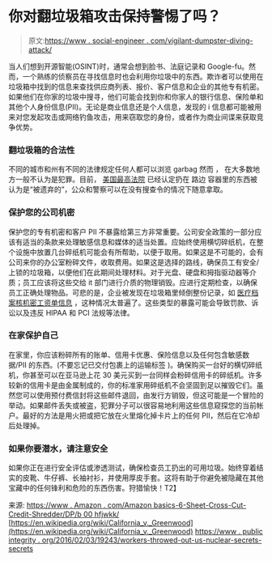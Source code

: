 # 你对翻垃圾箱攻击保持警惕了吗？

> 原文:[https://www . social-engineer . com/vigilant-dumpster-diving-attack/](https://www.social-engineer.com/vigilant-dumpster-diving-attack/)

当人们想到开源智能(OSINT)时，通常会想到脸书、法庭记录和 Google-fu。然而，一个熟练的侦察员在寻找信息时也会利用你垃圾中的东西。欺诈者可以使用在垃圾箱中找到的信息来查找供应商列表、报价、客户信息和企业的其他专有机密。如果他们在你家的垃圾中搜寻，他们可能会找到你和你家人的银行信息、保险单和其他个人身份信息(PII)。无论是商业信息还是个人信息，发现的 i 信息都可能被用来对您发起攻击或网络钓鱼攻击，用来窃取您的身份，或者作为商业间谍来获取竞争优势。

### 翻垃圾箱的合法性

不同的城市和州有不同的法律规定任何人都可以浏览 garbag 然而 ， 在大多数地方一般不认为是犯罪。目前， [美国最高法院](https://en.wikipedia.org/wiki/California_v._Greenwood) 已经认定扔在 路边 容器里的东西被认为是“被遗弃的”，公众和警察可以在没有搜查令的情况下随意拿取。

### 保护您的公司机密

保护您的专有机密和客户 PII 不暴露给第三方非常重要。公司安全政策的一部分应该有适当的条款来处理敏感信息和媒体的适当处置。应始终使用横切碎纸机，在整个设施中放置几台碎纸机可能会有所帮助，以便于取用。如果这是不可能的，会有公司来你的办公室粉碎文件，收取费用。如果这是选择的路线，确保员工有安全/上锁的垃圾箱，以便他们在此期间处理材料。对于光盘、硬盘和拇指驱动器等介质；员工应该将这些交给 it 部门进行介质的物理销毁。应进行定期检查，以确保员工正确处理物品。可悲的是，企业被发现在垃圾箱里倾倒整份记录，如 [医疗档案](https://www.kitv.com/story/36705195/medical-records-found-in-trash-bins-in-palolo)[核机密](https://www.publicintegrity.org/2016/02/03/19243/workers-threw-out-us-nuclear-secrets-common-rubbish-20-years)[工资单信息](https://www.allbusiness.com/an-identity-thiefs-dream-discarded-payroll-records-in-a-dumpster-11762528-1.html) ，这种情况太普遍了。这些类型的暴露可能会导致罚款、诉讼以及违反 HIPAA 和 PCI 法规等法律。

### 在家保护自己

在家里，你应该粉碎所有的账单、信用卡优惠、保险信息以及任何包含敏感数据/PII 的东西。(不要忘记已交付包裹上的运输标签 )。确保购买一台好的横切碎纸机，你甚至可以在亚马逊上花 30 美元买到一台同样会粉碎信用卡的碎纸机。许多较新的信用卡是由金属制成的，你的标准家用碎纸机不会坚固到足以摧毁它们。虽然您可以使用预付费信封将这些邮件退回，由发行方销毁，但这可能是一个冒险的举动。如果邮件丢失或被盗，犯罪分子可以很容易地利用这些信息窥探您的当前帐户。最好的方法是用火把或把它放在火里熔化掉卡片上的任何 PII，然后在它冷却后处理掉。

### 如果你要潜水，请注意安全

如果你正在进行安全评估或渗透测试，确保检查员工扔出的可用垃圾。始终穿着结实的皮靴、牛仔裤、长袖衬衫，并使用厚皮手套。这将有助于你避免被隐藏在其他宝藏中的任何锋利和危险的东西伤害。狩猎愉快！T2】

来源:
[https://www . Amazon . com/Amazon basics-6-Sheet-Cross-Cut-Credit-Shredder/DP/b 00 hfjwkk/](https://www.amazon.com/AmazonBasics-6-Sheet-Cross-Cut-Credit-Shredder/dp/B00HFJWKWK/)
[https://en.wikipedia.org/wiki/California_v._Greenwood](https://en.wikipedia.org/wiki/California_v._Greenwood)
[https://www . public integrity . org/2016/02/03/19243/workers-throwed-out-us-nuclear-secrets-secrets](https://www.publicintegrity.org/2016/02/03/19243/workers-threw-out-us-nuclear-secrets-common-rubbish-20-years)